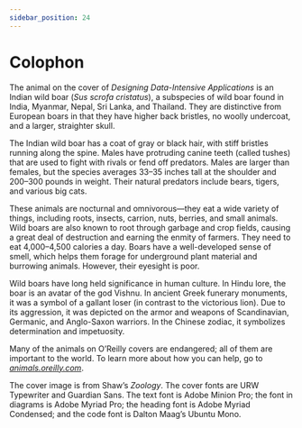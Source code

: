 ```yaml
---
sidebar_position: 24
---
```


# Colophon

The animal on the cover of *Designing Data-Intensive Applications* is an Indian wild boar (*Sus scrofa cristatus*), a subspecies of wild boar found in India, Myanmar, Nepal, Sri Lanka, and Thailand. They are distinctive from European boars in that they have higher back bristles, no woolly undercoat, and a larger, straighter skull.

The Indian wild boar has a coat of gray or black hair, with stiff bristles running along the spine. Males have protruding canine teeth (called tushes) that are used to fight with rivals or fend off predators. Males are larger than females, but the species averages 33–35 inches tall at the shoulder and 200–300 pounds in weight. Their natural predators include bears, tigers, and various big cats.

These animals are nocturnal and omnivorous—they eat a wide variety of things, including roots, insects, carrion, nuts, berries, and small animals. Wild boars are also known to root through garbage and crop fields, causing a great deal of destruction and earning the enmity of farmers. They need to eat 4,000–4,500 calories a day. Boars have a well-developed sense of smell, which helps them forage for underground plant material and burrowing animals. However, their eyesight is poor.

Wild boars have long held significance in human culture. In Hindu lore, the boar is an avatar of the god Vishnu. In ancient Greek funerary monuments, it was a symbol of a gallant loser (in contrast to the victorious lion). Due to its aggression, it was depicted on the armor and weapons of Scandinavian, Germanic, and Anglo-Saxon warriors. In the Chinese zodiac, it symbolizes determination and impetuosity.

Many of the animals on O’Reilly covers are endangered; all of them are important to the world. To learn more about how you can help, go to [*animals.oreilly.com*](http://animals.oreilly.com).

The cover image is from Shaw’s *Zoology*. The cover fonts are URW Typewriter and Guardian Sans. The text font is Adobe Minion Pro; the font in diagrams is Adobe Myriad Pro; the heading font is Adobe Myriad Condensed; and the code font is Dalton Maag’s Ubuntu Mono.
